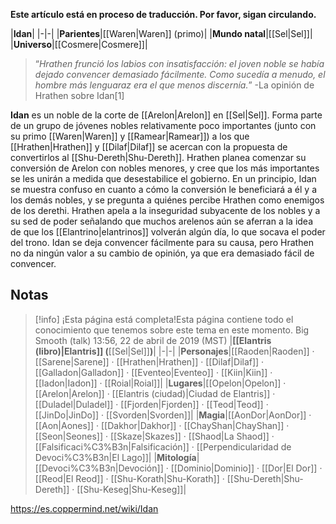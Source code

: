 **Este artículo está en proceso de traducción. Por favor, sigan circulando.**


|**Idan**|
|-|-|
|**Parientes**|[[Waren\|Waren]] (primo)|
|**Mundo natal**|[[Sel\|Sel]]|
|**Universo**|[[Cosmere\|Cosmere]]|

>“*Hrathen frunció los labios con insatisfacción: el joven noble se había dejado convencer demasiado fácilmente. Como sucedía a menudo, el hombre más lenguaraz era el que menos discernía.*”
\-La opinión de Hrathen sobre Idan[1]


**Idan** es un noble de la corte de [[Arelon\|Arelon]] en [[Sel\|Sel]].
Forma parte de un grupo de jóvenes nobles relativamente poco importantes (junto con su primo [[Waren\|Waren]] y [[Ramear\|Ramear]]) a los que [[Hrathen\|Hrathen]] y [[Dilaf\|Dilaf]] se acercan con la propuesta de convertirlos al [[Shu-Dereth\|Shu-Dereth]]. Hrathen planea comenzar su conversión de Arelon con nobles menores, y cree que los más importantes se les unirán a medida que desestabilice el gobierno.
En un principio, Idan se muestra confuso en cuanto a cómo la conversión le beneficiará a él y a los demás nobles, y se pregunta a quiénes percibe Hrathen como enemigos de los derethi. Hrathen apela a la inseguridad subyacente de los nobles y a su sed de poder señalando que muchos arelenos aún se aferran a la idea de que los [[Elantrino\|elantrinos]] volverán algún día, lo que socava el poder del trono. Idan se deja convencer fácilmente para su causa, pero Hrathen no da ningún valor a su cambio de opinión, ya que era demasiado fácil de convencer.

## Notas

> [!info] ¡Esta página está completa!Esta página contiene todo el conocimiento que tenemos sobre este tema en este momento.
Big Smooth (talk) 13:56, 22 de abril de 2019 (MST)
|**[[Elantris (libro)\|Elantris]] (**[[Sel\|Sel]]**)**|
|-|-|
|**Personajes**|[[Raoden\|Raoden]] · [[Sarene\|Sarene]] · [[Hrathen\|Hrathen]] · [[Dilaf\|Dilaf]] · [[Galladon\|Galladon]] · [[Eventeo\|Eventeo]] · [[Kiin\|Kiin]] · [[Iadon\|Iadon]] · [[Roial\|Roial]]|
|**Lugares**|[[Opelon\|Opelon]] · [[Arelon\|Arelon]] · [[Elantris (ciudad)\|Ciudad de Elantris]] · [[Duladel\|Duladel]] · [[Fjorden\|Fjorden]] · [[Teod\|Teod]] · [[JinDo\|JinDo]] · [[Svorden\|Svorden]]|
|**Magia**|[[AonDor\|AonDor]] · [[Aon\|Aones]] · [[Dakhor\|Dakhor]] · [[ChayShan\|ChayShan]] · [[Seon\|Seones]] · [[Skaze\|Skazes]] · [[Shaod\|La Shaod]] · [[Falsificaci%C3%B3n\|Falsificación]] · [[Perpendicularidad de Devoci%C3%B3n\|El Lago]]|
|**Mitología**|[[Devoci%C3%B3n\|Devoción]] · [[Dominio\|Dominio]] · [[Dor\|El Dor]] · [[Reod\|El Reod]] · [[Shu-Korath\|Shu-Korath]] · [[Shu-Dereth\|Shu-Dereth]] · [[Shu-Keseg\|Shu-Keseg]]|



https://es.coppermind.net/wiki/Idan